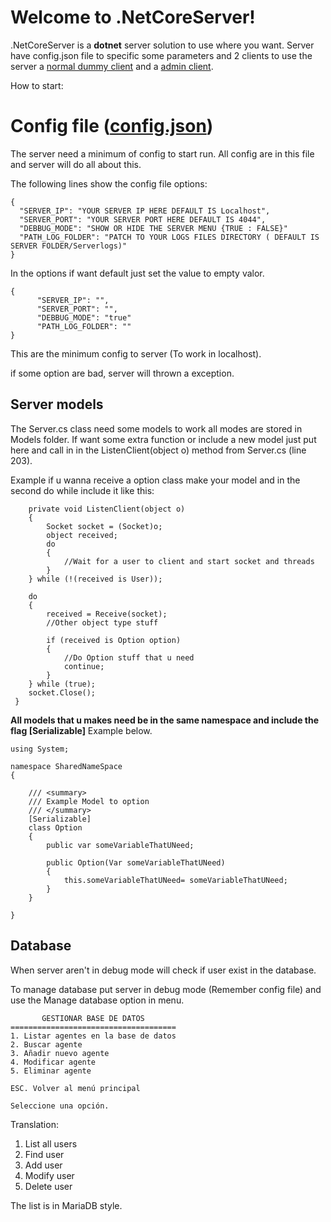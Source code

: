 
# Welcome to .NetCoreServer!

.NetCoreServer is a **dotnet** server solution to use where you want. Server have config.json file to specific some parameters and 2 clients to use the server a [normal dummy client](#) and a [admin client](#).

How to start: 


# Config file ([config.json](#))

The server need a minimum of config to start run. All config are in this file and server will do all about this.

The following lines show the config file options:

    {
      "SERVER_IP": "YOUR SERVER IP HERE DEFAULT IS Localhost",
      "SERVER_PORT": "YOUR SERVER PORT HERE DEFAULT IS 4044",
      "DEBBUG_MODE": "SHOW OR HIDE THE SERVER MENU {TRUE : FALSE}"
      "PATH_LOG_FOLDER": "PATCH TO YOUR LOGS FILES DIRECTORY ( DEFAULT IS SERVER FOLDER/Serverlogs)"
    }

In the options if want default just set the value to empty valor.

    {
          "SERVER_IP": "",
          "SERVER_PORT": "",
          "DEBBUG_MODE": "true"
          "PATH_LOG_FOLDER": ""
    }
This are the minimum config to server (To work in localhost).

if some option are bad, server will thrown a exception.

## Server models

The Server.cs class need some models to work all modes are stored in Models folder. If want some extra function or include a new model just put here and call in in the ListenClient(object o) method from Server.cs (line 203).

Example if u wanna receive a option class make your model and in the second do while include it like this: 


        private void ListenClient(object o)
        {
            Socket socket = (Socket)o;
            object received;
            do
            {
                //Wait for a user to client and start socket and threads
            }
        } while (!(received is User));
     
        do
        {
            received = Receive(socket);
            //Other object type stuff 
            
            if (received is Option option)
            {
                //Do Option stuff that u need
                continue;
            }
        } while (true);
        socket.Close();
     }
**All models that u makes need be in the same namespace and include the flag [Serializable]** Example below.

    using System;
    
    namespace SharedNameSpace
    {
    
        /// <summary>
        /// Example Model to option
        /// </summary>
        [Serializable]
        class Option
        {
            public var someVariableThatUNeed;
        
            public Option(Var someVariableThatUNeed)
            {
                this.someVariableThatUNeed= someVariableThatUNeed;
            }
        }
    
    }

## Database
When server aren't in debug mode will check if user exist in the database.

To manage database put server in debug mode (Remember config file) and use the Manage database option in menu.

           GESTIONAR BASE DE DATOS
    =====================================
    1. Listar agentes en la base de datos
    2. Buscar agente
    3. Añadir nuevo agente
    4. Modificar agente
    5. Eliminar agente
    
    ESC. Volver al menú principal
    
    Seleccione una opción.



Translation: 
1. List all users
2. Find user
3. Add user
4. Modify user
5. Delete user

The list is in MariaDB style.
